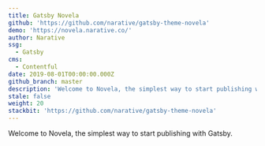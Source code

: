 ```yaml
---
title: Gatsby Novela
github: 'https://github.com/narative/gatsby-theme-novela'
demo: 'https://novela.narative.co/'
author: Narative
ssg:
  - Gatsby
cms:
  - Contentful
date: 2019-08-01T00:00:00.000Z
github_branch: master
description: 'Welcome to Novela, the simplest way to start publishing with Gatsby.'
stale: false
weight: 20
stackbit: 'https://github.com/narative/gatsby-theme-novela'
---
```


Welcome to Novela, the simplest way to start publishing with Gatsby. 
